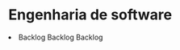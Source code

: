 <h1>Engenharia de software</h1>

<body>
  <li>
    <label>Backlog</label>
    <label>Backlog</label>
    <label>Backlog</label>
      
  </li>
</body>
